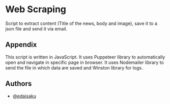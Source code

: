 # Web Scraping

Script to extract content (Title of the news, body and image), save it to a json file and send it via email.

## Appendix

This script is written in JavaScript.
It uses Puppeteer library to automatically open and navigate in specific page in browser.
It uses Nodemailer library to send the file in which data are saved and Winston library for logs.

## Authors

- [@edaisaku](https://github.com/EdaIsaku)

